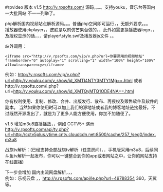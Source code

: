 #rpvideo  版本 v1.5
http://v.rpsofts.com/            源码。。。。支持youku，音乐台等国内一大批网站 不一一列举了。

php解析国内视频站点解析源码。。。普通php空间即可运行，，无额外要求。。。  
播放器使用ckplayer，，皮肤是以前仿芒果台做的，，此外如需更换播放器logo，，及版权显示的话，，，请player\style.swf及播放器js文件
。。

站外调用：
  
	<iframe src="http://v.rpsofts.com/vip/v.php?url=你要调用的视频地址" frameborder="0" autoplay="1" scrolling="1" width="100%" height="100%" allowtransparency></iframe>

例如：http://v.rpsofts.com/vip/v.php?url=http://v.youku.com/v_show/id_XMTI4NTY3MTY1Mg==.html
或者http://v.rpsofts.com/i.php?url=http://v.youku.com/v_show/id_XMTQyMTQ1ODE4NA==.html


你有权利使用、复制、修改、合并、出版发行、散布、再授权及贩售软件及软件的副本。
当然如果你使用时可以加上我们的源地址或者我的博客地址链接最好。不过既然开源发出了，就是为了更多人能方便使用，你加不加随便了。

v1.5 增加m3u8直播播放，，例如 CCTV5+ 演示 http://v.rpsofts.com/api/tv.php?url=http://cctv5plus.vtime.cntv.cloudcdn.net:8500/cache/257_/seg0/index.m3u8

战旗tv解析：(已经支持全部战旗tv解析（任意房间），，手机版采用m3u8，后续同斗鱼tv解析一起发布，你可以一键整合到你的app或者网站之中，让你的网站支持在线直播)

下一步会增加 国内主流网盘解析，，，  
例如：乐视云盘 ，，http://v.rpsofts.com/api/le.php?url=49788354   360，天翼等。
